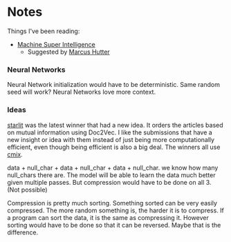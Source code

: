 # Notes

Things I've been reading:
- [Machine Super Intelligence](https://www.vetta.org/documents/Machine_Super_Intelligence.pdf)
  - Suggested by [Marcus Hutter](http://www.hutter1.net/ai/introref.htm)

### Neural Networks
Neural Network initialization would have to be deterministic. 
Same random seed will work? Neural Networks love more context.

### Ideas
[starlit](https://github.com/amargaritov/starlit#starlit-algorithm-description) was the latest winner that had
a new idea. It orders the articles based on mutual information using Doc2Vec. 
I like the submissions that have a new insight or idea with them instead of just 
being more computationally efficient, even though being efficient is also a big deal.
The winners all use [cmix](https://www.byronknoll.com/cmix.html).

data + null_char + data + null_char + data + null_char.
we know how many null_chars there are. The model will be able to learn the data 
much better given multiple passes. But compression would have to be done on all 3. (Not possible)

Compression is pretty much sorting. Something sorted can be very easily compressed. The more
random something is, the harder it is to compress. If a program can sort the data, it is the same as compressing it.
However sorting would have to be done so that it can be reversed. Maybe that is the difference.